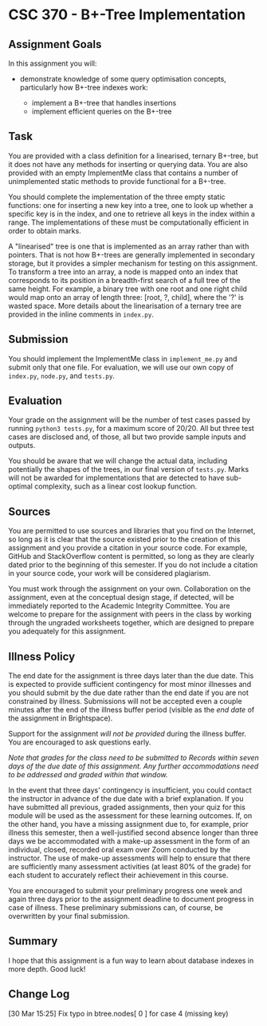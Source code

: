 # CSC 370 - B+-Tree Implementation

## Assignment Goals

In this assignment you will:

  * demonstrate knowledge of some query optimisation concepts, particularly how B+-tree indexes work:

    + implement a B+-tree that handles insertions 
    + implement efficient queries on the B+-tree 

## Task

You are provided with a class definition for a linearised, ternary B+-tree, but it does not have any methods for inserting or querying data. You are also provided with an empty ImplementMe class that contains a number of unimplemented static methods to provide functional for a B+-tree. 

You should complete the implementation of the three empty static functions: one for inserting a new key into a tree, one to look up whether a specific key is in the index, and one to retrieve all keys in the index within a range. The implementations of these must be computationally efficient in order to obtain marks.

A "linearised" tree is one that is implemented as an array rather than with pointers. That is not how B+-trees are generally implemented in secondary storage, but it provides a simpler mechanism for testing on this assignment. To transform a tree into an array, a node is mapped onto an index that corresponds to its position in a breadth-first search of a full tree of the same height. For example, a binary tree with one root and one right child would map onto an array of length three: [root, ?, child], where the '?' is wasted space. More details about the linearisation of a ternary tree are provided in the inline comments in `index.py`.


## Submission

You should implement the ImplementMe class in `implement_me.py` and submit only that one file. For evaluation, we will use our own copy of `index.py`, `node.py`, and `tests.py`. 

## Evaluation

Your grade on the assignment will be the number of test cases passed by running `python3 tests.py`, for a maximum score of 20/20. All but three test cases are disclosed and, of those, all but two provide sample inputs and outputs.

You should be aware that we will change the actual data, including potentially the shapes of the trees, in our final version of `tests.py`. Marks will not be awarded for implementations that are detected to have sub-optimal complexity, such as a linear cost lookup function. 

## Sources

You are permitted to use sources and libraries that you find on the Internet, so long as it is clear that the source existed prior to the creation of this assignment and you provide a citation in your source code. For example, GitHub and StackOverflow content is permitted, so long as they are clearly dated prior to the beginning of this semester. If you do not include a citation in your source code, your work will be considered plagiarism.

You must work through the assignment on your own. Collaboration on the assignment, even at the conceptual design stage, if detected, will be immediately reported to the Academic Integrity Committee. You are welcome to prepare for the assignment with peers in the class by working through the ungraded worksheets together, which are designed to prepare you adequately for this assignment.

## Illness Policy

The end date for the assignment is three days later than the due date. This is expected to provide sufficient contingency for most minor illnesses and you should submit by the due date rather than the end date if you are not constrained by illness. Submissions will not be accepted even a couple minutes after the end of the illness buffer period (visible as the _end date_ of the assignment in Brightspace).

Support for the assignment _will not be provided_ during the illness buffer. You are encouraged to ask questions early.

_Note that grades for the class need to be submitted to Records within seven days of the due date of this assignment. Any further accommodations need to be addressed and graded within that window._

In the event that three days' contingency is insufficient, you could contact the instructor in advance of the due date with a brief explanation. If you have submitted all previous, graded assignments, then your quiz for this module will be used as the assessment for these learning outcomes. If, on the other hand, you have a missing assignment due to, for example, prior illness this semester, then a well-justified second absence longer than three days we be accommodated with a make-up assessment in the form of an individual, closed, recorded oral exam over Zoom conducted by the instructor. The use of make-up assessments will help to ensure that there are sufficiently many assessment activities (at least 80% of the grade) for each student to accurately reflect their achievement in this course.

You are encouraged to submit your preliminary progress one week and again three days prior to the assignment deadline to document progress in case of illness. These preliminary submissions can, of course, be overwritten by your final submission.

## Summary

I hope that this assignment is a fun way to learn about database indexes in more depth. Good luck!

## Change Log

[30 Mar 15:25] Fix typo in btree.nodes[ 0 ] for case 4 (missing key)
